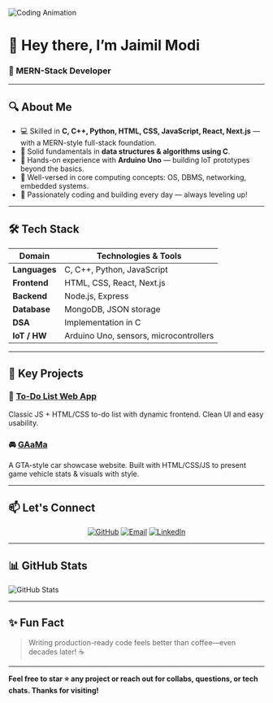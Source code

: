 ![Coding Animation](https://media.giphy.com/media/13HgwGsXF0aiGY/giphy.gif)

# 👋 Hey there, I’m Jaimil Modi

### 🌟 MERN-Stack Developer 

---

## 🔍 About Me

- 💻 Skilled in **C, C++, Python, HTML, CSS, JavaScript, React, Next.js** — with a MERN-style full-stack foundation.
- 🧠 Solid fundamentals in **data structures & algorithms using C**.
- 📡 Hands-on experience with **Arduino Uno** — building IoT prototypes beyond the basics.
- 🎯 Well-versed in core computing concepts: OS, DBMS, networking, embedded systems.
- 🚀 Passionately coding and building every day — always leveling up!

---

## 🛠️ Tech Stack

| Domain        | Technologies & Tools                                      |
|---------------|----------------------------------------------------------|
| **Languages** | C, C++, Python, JavaScript                                |
| **Frontend**  | HTML, CSS, React, Next.js                                 |
| **Backend**   | Node.js, Express                                          |
| **Database**  | MongoDB, JSON storage                                     |
| **DSA**       | Implementation in C                                       |
| **IoT / HW**  | Arduino Uno, sensors, microcontrollers                    |

---

## 🚧 Key Projects

### 📝 [To-Do List Web App](https://jaimilmodi.github.io/toDoList/)  
Classic JS + HTML/CSS to-do list with dynamic frontend. Clean UI and easy usability.

### 🚘 [GAaMa](https://jaimilmodi.github.io/gaama/)  
A GTA-style car showcase website. Built with HTML/CSS/JS to present game vehicle stats & visuals with style.

---

## 📫 Let's Connect

<div align="center">
  <a href="https://github.com/JaimilModi"><img src="https://img.shields.io/badge/GitHub-JaimilModi-181717?style=flat&logo=github" alt="GitHub"></a>
  <a href="mailto:jaimildj381@gmail.com"><img src="https://img.shields.io/badge/Email-jaimildj381%40gmail.com-D14836?style=flat&logo=gmail" alt="Email"></a>
  <a href="https://www.linkedin.com/in/jaimil-modi-799185353"><img src="https://img.shields.io/badge/LinkedIn-Jaimil%20Modi-0077B5?style=flat&logo=linkedin" alt="LinkedIn"></a>
</div>

---

## 📊 GitHub Stats

![GitHub Stats](https://github-readme-stats.vercel.app/api?username=JaimilModi&theme=dark&show_icons=true)

---

## ✨ Fun Fact

> Writing production-ready code feels better than coffee—even decades later! ☕️

---

**Feel free to star ⭐ any project or reach out for collabs, questions, or tech chats. Thanks for visiting!**

